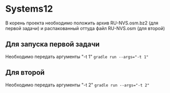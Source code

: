 # Systems12
В корень проекта необходимо положить архив RU-NVS.osm.bz2 (для первой задачи) и распакованный оттуда файл RU-NVS.osm (для второй)
## Для запуска первой задачи 
Необходимо передать аргументы "-t 1" 
`gradle run --args="-t 1"`
## Для второй 
Необходимо передать аргументы "-t 2"
`gradle run --args="-t 2"`
